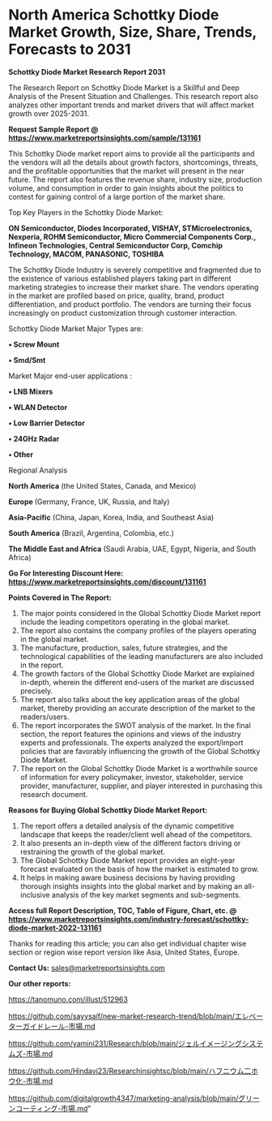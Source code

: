 # North America Schottky Diode Market Growth, Size, Share, Trends, Forecasts to 2031

<strong>Schottky Diode Market Research Report 2031</strong>

The Research Report on Schottky Diode Market is a Skillful and Deep Analysis of the Present Situation and Challenges. This research report also analyzes other important trends and market drivers that will affect market growth over 2025-2031.

<strong>Request Sample Report @ <a href=https://www.marketreportsinsights.com/sample/131161>https://www.marketreportsinsights.com/sample/131161</a></strong>

This Schottky Diode market report aims to provide all the participants and the vendors will all the details about growth factors, shortcomings, threats, and the profitable opportunities that the market will present in the near future. The report also features the revenue share, industry size, production volume, and consumption in order to gain insights about the politics to contest for gaining control of a large portion of the market share.

Top Key Players in the Schottky Diode Market:

<strong>ON Semiconductor, Diodes Incorporated, VISHAY, STMicroelectronics, Nexperia, ROHM Semiconductor, Micro Commercial Components Corp., Infineon Technologies, Central Semiconductor Corp, Comchip Technology, MACOM, PANASONIC, TOSHIBA</strong>

The Schottky Diode Industry is severely competitive and fragmented due to the existence of various established players taking part in different marketing strategies to increase their market share. The vendors operating in the market are profiled based on price, quality, brand, product differentiation, and product portfolio. The vendors are turning their focus increasingly on product customization through customer interaction.

Schottky Diode Market Major Types are:

<strong>• Screw Mount

• Smd/Smt</strong>

Market Major end-user applications :

<strong>• LNB Mixers

• WLAN Detector

• Low Barrier Detector

• 24GHz Radar

• Other</strong>

Regional Analysis

</u><strong><b>North America</b></strong> (the United States, Canada, and Mexico)

<strong><b>Europe </b></strong>(Germany, France, UK, Russia, and Italy)

<strong><b>Asia-Pacific</b></strong> (China, Japan, Korea, India, and Southeast Asia)

<strong><b>South America</b></strong> (Brazil, Argentina, Colombia, etc.)

<strong><b>The Middle East and Africa</b></strong> (Saudi Arabia, UAE, Egypt, Nigeria, and South Africa)

<strong>Go For Interesting Discount Here: <a href=https://www.marketreportsinsights.com/discount/131161>https://www.marketreportsinsights.com/discount/131161</a></strong>

<strong>Points Covered in The Report:</strong>
<ol>
  <li>The major points considered in the Global Schottky Diode Market report include the leading competitors operating in the global market.</li>
  <li>The report also contains the company profiles of the players operating in the global market.</li>
  <li>The manufacture, production, sales, future strategies, and the technological capabilities of the leading manufacturers are also included in the report.</li>
  <li>The growth factors of the Global Schottky Diode Market are explained in-depth, wherein the different end-users of the market are discussed precisely.</li>
  <li>The report also talks about the key application areas of the global market, thereby providing an accurate description of the market to the readers/users.</li>
  <li>The report incorporates the SWOT analysis of the market. In the final section, the report features the opinions and views of the industry experts and professionals. The experts analyzed the export/import policies that are favorably influencing the growth of the Global Schottky Diode Market.</li>
  <li>The report on the Global Schottky Diode Market is a worthwhile source of information for every policymaker, investor, stakeholder, service provider, manufacturer, supplier, and player interested in purchasing this research document.</li>
</ol>
<strong>Reasons for Buying Global Schottky Diode Market Report:</strong>

<ol>
  <li>The report offers a detailed analysis of the dynamic competitive landscape that keeps the reader/client well ahead of the competitors.</li>
  <li>It also presents an in-depth view of the different factors driving or restraining the growth of the global market.</li>
  <li>The Global Schottky Diode Market report provides an eight-year forecast evaluated on the basis of how the market is estimated to grow.</li>
  <li>It helps in making aware business decisions by having providing thorough insights insights into the global market and by making an all-inclusive analysis of the key market segments and sub-segments.</li>
</ol>
<strong>Access full Report Description, TOC, Table of Figure, Chart, etc. @ <a href=https://www.marketreportsinsights.com/industry-forecast/schottky-diode-market-2022-131161>https://www.marketreportsinsights.com/industry-forecast/schottky-diode-market-2022-131161</a></strong>


Thanks for reading this article; you can also get individual chapter wise section or region wise report version like Asia, United States, Europe.

<strong>Contact Us:</strong>
sales@marketreportsinsights.com

<strong>Our other reports:</strong>

<a href=https://tanomuno.com/illust/512963>https://tanomuno.com/illust/512963</a>

<a href=https://github.com/sayysaif/new-market-research-trend/blob/main/エレベーターガイドレール-市場.md>https://github.com/sayysaif/new-market-research-trend/blob/main/エレベーターガイドレール-市場.md</a>

<a href=https://github.com/yamini231/Research/blob/main/ジェルイメージングシステムズ-市場.md>https://github.com/yamini231/Research/blob/main/ジェルイメージングシステムズ-市場.md</a>

<a href=https://github.com/Hindavi23/Researchinsightsc/blob/main/ハフニウム二ホウ化-市場.md>https://github.com/Hindavi23/Researchinsightsc/blob/main/ハフニウム二ホウ化-市場.md</a>

<a href=https://github.com/digitalgrowth4347/marketing-analysis/blob/main/グリーンコーティング-市場.md>https://github.com/digitalgrowth4347/marketing-analysis/blob/main/グリーンコーティング-市場.md</a>"
